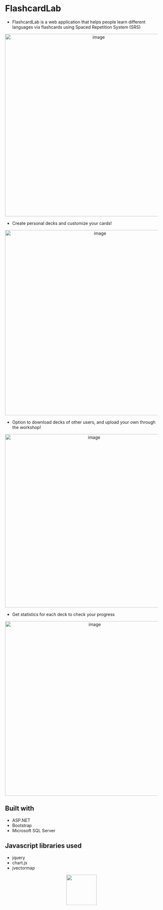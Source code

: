 # FlashcardLab 
* FlashcardLab is a web application that helps people learn different languages via flashcards using Spaced Repetition System (SRS)

<p align="center">
  <img width="601" alt="image" src="https://github.com/lwwws/FlashcardLab/assets/77572603/d46a34c4-a05e-49f2-9b87-f143429c3f40">
</p>

* Create personal decks and customize your cards!
  
<p align="center">
  <img width="610" alt="image" src="https://github.com/lwwws/FlashcardLab/assets/77572603/c4534757-09bd-4c99-aa18-5182f22dca10">
</p>

* Option to download decks of other users, and upload your own through the workshop!

<p align="center">
  <img width="571" alt="image" src="https://github.com/lwwws/FlashcardLab/assets/77572603/21524296-28a3-406a-a9ba-f998575cc70b">
</p>

* Get statistics for each deck to check your progress

<p align="center">
  <img width="575" alt="image" src="https://github.com/lwwws/FlashcardLab/assets/77572603/127676be-5d3e-487f-a89b-796b9a82005b">
</p>


## Built with
* ASP.NET
* Bootstrap
* Microsoft SQL Server
## Javascript libraries used
* jquery
* chart.js
* jvectormap
<div align="center">
<img src="https://github.com/lwwws/FlashcardLab/assets/77572603/f430be0f-72ab-47f9-9415-1c83bff4a110" width="100" height="100" />
</div>
